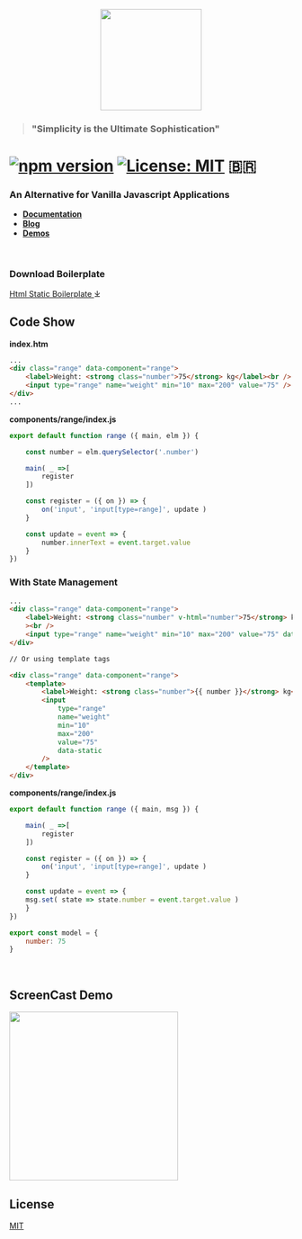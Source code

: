 <p align="center">
  <img  src="https://jails-org.github.io/images/logo.svg" width="180" />
</p>

> ### "Simplicity is the Ultimate Sophistication"

# [![npm version](https://badge.fury.io/js/jails-js.svg?v4)](https://badge.fury.io/js/jails-js) [![License: MIT](https://img.shields.io/badge/License-MIT-yellow.svg)](https://opensource.org/licenses/MIT) 🇧🇷

### An Alternative for Vanilla Javascript Applications <br />

- [**Documentation**](https://jails-org.github.io)
- [**Blog**](https://medium.com/jails-org)
- [**Demos**](https://codesandbox.io/search?query=jails-js)

<br />

### Download Boilerplate

[ Html Static Boilerplate ](https://github.com/jails-org/Boilerplate/archive/master.zip) ⤓

## Code Show

**index.htm**

```html
...
<div class="range" data-component="range">
	<label>Weight: <strong class="number">75</strong> kg</label><br />
	<input type="range" name="weight" min="10" max="200" value="75" />
</div>
...
```

**components/range/index.js**

```js
export default function range ({ main, elm }) {

    const number = elm.querySelector('.number')

    main( _ =>[
        register
    ])

    const register = ({ on }) => {
        on('input', 'input[type=range]', update )
    }

    const update = event => {
        number.innerText = event.target.value
    }
})
```

### With State Management

```html
...
<div class="range" data-component="range">
	<label>Weight: <strong class="number" v-html="number">75</strong> kg</label
	><br />
	<input type="range" name="weight" min="10" max="200" value="75" data-static />
</div>

// Or using template tags

<div class="range" data-component="range">
	<template>
		<label>Weight: <strong class="number">{{ number }}</strong> kg</label><br />
		<input
			type="range"
			name="weight"
			min="10"
			max="200"
			value="75"
			data-static
		/>
	</template>
</div>
```

**components/range/index.js**

```js
export default function range ({ main, msg }) {

    main( _ =>[
        register
    ])

    const register = ({ on }) => {
        on('input', 'input[type=range]', update )
    }

    const update = event => {
	msg.set( state => state.number = event.target.value )
    }
})

export const model = {
    number: 75
}
```

<br />

## ScreenCast Demo

<p>
<a target="_blank" href="https://www.youtube.com/watch?v=0tziV17wT5g"><img width="300" src="http://i3.ytimg.com/vi/0tziV17wT5g/maxresdefault.jpg" /></a>
</p>

## License

[MIT](http://opensource.org/licenses/MIT)
